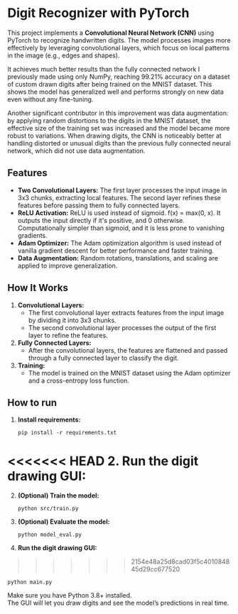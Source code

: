 # Digit Recognizer with PyTorch

This project implements a **Convolutional Neural Network (CNN)** using PyTorch to recognize handwritten digits. The model processes images more effectively by leveraging convolutional layers, which focus on local patterns in the image (e.g., edges and shapes).

It achieves much better results than the fully connected network I previously made using only NumPy, reaching 99.21% accuracy on a dataset of custom drawn digits after being trained on the MNIST dataset. This shows the model has generalized well and performs strongly on new data even without any fine-tuning.

Another significant contributor in this improvement was data augmentation: by applying random distortions to the digits in the MNIST dataset, the effective size of the training set was increased and the model became more robust to variations. When drawing digits, the CNN is noticeably better at handling distorted or unusual digits than the previous fully connected neural network, which did not use data augmentation.

## Features
- **Two Convolutional Layers:** The first layer processes the input image in 3x3 chunks, extracting local features. The second layer refines these features before passing them to fully connected layers.
- **ReLU Activation:** ReLU is used instead of sigmoid. f(x) = max(0, x). It outputs the input directly if it's positive, and 0 otherwise. Computationally simpler than sigmoid, and it is less prone to vanishing gradients.
- **Adam Optimizer:** The Adam optimization algorithm is used instead of vanilla gradient descent for better performance and faster training.
- **Data Augmentation:** Random rotations, translations, and scaling are applied to improve generalization.

## How It Works
1. **Convolutional Layers:**
   - The first convolutional layer extracts features from the input image by dividing it into 3x3 chunks.
   - The second convolutional layer processes the output of the first layer to refine the features.
2. **Fully Connected Layers:**
   - After the convolutional layers, the features are flattened and passed through a fully connected layer to classify the digit.
3. **Training:**
   - The model is trained on the MNIST dataset using the Adam optimizer and a cross-entropy loss function.

## How to run

1. **Install requirements:**
   ```
   pip install -r requirements.txt
   ```
   

<<<<<<< HEAD
2. **Run the digit drawing GUI:**
=======
2. **(Optional) Train the model:**
   ```
   python src/train.py
   ```

3. **(Optional) Evaluate the model:**
   ```
   python model_eval.py
   ```

4. **Run the digit drawing GUI:**
>>>>>>> 2154e48a25d8cad03f5c401084845d29cc677520
   ```
   python main.py
   ```

Make sure you have Python 3.8+ installed.  
The GUI will let you draw digits and see the model’s predictions in real time.


